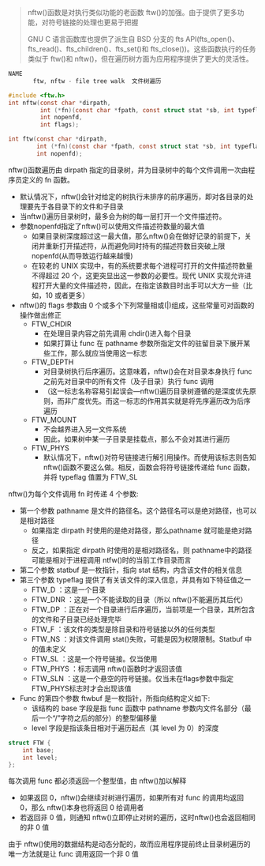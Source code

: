 
> nftw()函数是对执行类似功能的老函数 ftw()的加强。由于提供了更多功能，对符号链接的处理也更易于把握
> 
> GNU C 语言函数库也提供了派生自 BSD 分支的 fts API(fts_open()、fts_read()、fts_children()、fts_set()和 fts_close())。这些函数执行的任务类似于 ftw()和 nftw()，但在遍历树方面为应用程序提供了更大的灵活性。


```c
NAME
       ftw, nftw - file tree walk  文件树遍历

#include <ftw.h>
int nftw(const char *dirpath, 
         int (*fn)(const char *fpath, const struct stat *sb, int typeflag, struct FIW *ftwbuf),
         int nopenfd,
         int flags);

int ftw(const char *dirpath,
        int (*fn)(const char *fpath, const struct stat *sb, int typeflag),
        int nopenfd);
```

nftw()函数遍历由 dirpath 指定的目录树，并为目录树中的每个文件调用一次由程序员定义的 fn 函数。

- 默认情况下，nftw()会针对给定的树执行未排序的前序遍历，即对各目录的处理要先于各目录下的文件和子目录
- 当nftw()遍历目录树时，最多会为树的每一层打开一个文件描述符。
- 参数nopenfd指定了nftw()可以使用文件描述符数量的最大值
  - 如果目录树深度超过这一最大值，那么nftw()会在做好记录的前提下，关闭并重新打开描述符，从而避免同时持有的描述符数目突破上限nopenfd(从而导致运行越来越慢)
  - 在较老的 UNIX 实现中，有的系统要求每个进程可打开的文件描述符数量不得超过 20 个，这更突显出这一参数的必要性。现代 UNIX 实现允许进程打开大量的文件描述符，因此，在指定该数目时出手可以大方一些（比如，10 或者更多）
- nftw()的 flags 参数由 0 个或多个下列常量相或(|)组成，这些常量可对函数的操作做出修正
  - FTW_CHDIR
    - 在处理目录内容之前先调用 chdir()进入每个目录
    - 如果打算让 func 在 pathname 参数所指定文件的驻留目录下展开某些工作，那么就应当使用这一标志
  - FTW_DEPTH
    - 对目录树执行后序遍历。这意味着，nftw()会在对目录本身执行 func 之前先对目录中的所有文件（及子目录）执行 func 调用
    - （这一标志名称容易引起误会—nftw()遍历目录树遵循的是深度优先原则，而非广度优先。而这一标志的作用其实就是将先序遍历改为后序遍历
  - FTW_MOUNT
    - 不会越界进入另一文件系统
    - 因此，如果树中某一子目录是挂载点，那么不会对其进行遍历
  - FTW_PHYS
    - 默认情况下，nftw()对符号链接进行解引用操作。而使用该标志则告知 nftw()函数不要这么做。相反，函数会将符号链接传递给 func 函数，并将 typeflag 值置为 FTW_SL

nftw()为每个文件调用 fn 时传递 4 个参数:

- 第一个参数 pathname 是文件的路径名。这个路径名可以是绝对路径，也可以是相对路径
  - 如果指定 dirpath 时使用的是绝对路径，那么pathname 就可能是绝对路径
  - 反之，如果指定 dirpath 时使用的是相对路径名，则 pathname中的路径可能是相对于进程调用 ntfw()时的当前工作目录而言
- 第二个参数 statbuf 是一枚指针，指向 stat 结构，内含该文件的相关信息
- 第三个参数 typeflag 提供了有关该文件的深入信息，并具有如下特征值之一
  - FTW_D ：这是一个目录
  - FTW_DNR ：这是一个不能读取的目录（所以 nftw()不能遍历其后代）
  - FTW_DP ：正在对一个目录进行后序遍历，当前项是一个目录，其所包含的文件和子目录已经处理完毕
  - FTW_F ：该文件的类型是除目录和符号链接以外的任何类型
  - FTW_NS ：对该文件调用 stat()失败，可能是因为权限限制。Statbuf 中的值未定义
  - FTW_SL ：这是一个符号链接。仅当使用
  - FTW_PHYS ：标志调用 nftw()函数时才返回该值
  - FTW_SLN ：这是一个悬空的符号链接。仅当未在flags参数中指定FTW_PHYS标志时才会出现该值
- Func 的第四个参数 ftwbuf 是一枚指针，所指向结构定义如下:
  - 该结构的 base 字段是指 func 函数中 pathname 参数内文件名部分（最后一个“/”字符之后的部分）的整型偏移量
  - level 字段是指该条目相对于遍历起点（其 level 为 0）的深度


```c
struct FTW {
	int base;
	int level;
};
```

每次调用 func 都必须返回一个整型值，由 nftw()加以解释

- 如果返回 0，nftw()会继续对树进行遍历，如果所有对 func 的调用均返回 0，那么 nftw()本身也将返回 0 给调用者
- 若返回非 0 值，则通知 nftw()立即停止对树的遍历，这时nftw()也会返回相同的非 0 值

由于 nftw()使用的数据结构是动态分配的，故而应用程序提前终止目录树遍历的唯一方法就是让 func 调用返回一个非 0 值
